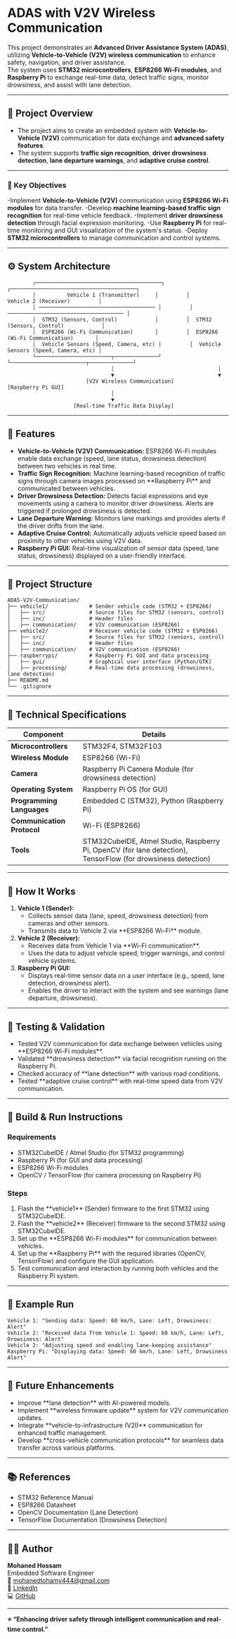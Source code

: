 <h1> ADAS with V2V Wireless Communication </h1>

  This project demonstrates an **Advanced Driver Assistance System (ADAS)**, utilizing **Vehicle-to-Vehicle (V2V) wireless communication** to enhance safety, navigation, and driver assistance.  
  The system uses **STM32 microcontrollers**, **ESP8266 Wi-Fi modules**, and **Raspberry Pi** to exchange real-time data, detect traffic signs, monitor drowsiness, and assist with lane detection.


<hr />

<h2>📌 Project Overview</h2>

  - The project aims to create an embedded system with **Vehicle-to-Vehicle (V2V)** communication for data exchange and **advanced safety features**.  
  - The system supports **traffic sign recognition**, **driver drowsiness detection**, **lane departure warnings**, and **adaptive cruise control**.
<hr />

<h3>📌 Key Objectives</h3>

 -Implement **Vehicle-to-Vehicle (V2V)** communication using **ESP8266 Wi-Fi modules** for data transfer.
 -Develop **machine learning-based traffic sign recognition** for real-time vehicle feedback.
 -Implement **driver drowsiness detection** through facial expression monitoring.
 -Use **Raspberry Pi** for real-time monitoring and GUI visualization of the system's status.
 -Deploy **STM32 microcontrollers** to manage communication and control systems.


<hr />

<h2>⚙️ System Architecture</h2>
<pre><code>        ┌────────────────────────────────────────┐         ┌────────────────────────────────────────┐
        │          Vehicle 1 (Transmitter)     │         │          Vehicle 2 (Receiver)         │
        │ ───────────────────────────────────── │         │ ───────────────────────────────────── │
        │  STM32 (Sensors, Control)            │         │  STM32 (Sensors, Control)            │
        │  ESP8266 (Wi-Fi Communication)       │         │  ESP8266 (Wi-Fi Communication)       │
        │  Vehicle Sensors (Speed, Camera, etc) │         │  Vehicle Sensors (Speed, Camera, etc) │
        └────────────────────────┬──────────────┘         └────────────────────────┬──────────────┘
                                 │                                 │
                                 ▼                                 ▼
                         [V2V Wireless Communication]           [Raspberry Pi GUI]
                                 │
                                 ▼
                     [Real-time Traffic Data Display]
</code></pre>

<hr />

<h2>🧩 Features</h2>
<ul>
  <li><strong>Vehicle-to-Vehicle (V2V) Communication:</strong> ESP8266 Wi-Fi modules enable data exchange (speed, lane status, drowsiness detection) between two vehicles in real time.</li>
  <li><strong>Traffic Sign Recognition:</strong> Machine learning-based recognition of traffic signs through camera images processed on **Raspberry Pi** and communicated between vehicles.</li>
  <li><strong>Driver Drowsiness Detection:</strong> Detects facial expressions and eye movements using a camera to monitor driver drowsiness. Alerts are triggered if prolonged drowsiness is detected.</li>
  <li><strong>Lane Departure Warning:</strong> Monitors lane markings and provides alerts if the driver drifts from the lane.</li>
  <li><strong>Adaptive Cruise Control:</strong> Automatically adjusts vehicle speed based on proximity to other vehicles using V2V data.</li>
  <li><strong>Raspberry Pi GUI:</strong> Real-time visualization of sensor data (speed, lane status, drowsiness) displayed on a user-friendly interface.</li>
</ul>

<hr />

<h2>🧱 Project Structure</h2>
<pre><code>ADAS-V2V-Communication/
├── vehicle1/             # Sender vehicle code (STM32 + ESP8266)
│   ├── src/              # Source files for STM32 (sensors, control)
│   ├── inc/              # Header files
│   ├── communication/    # V2V communication (ESP8266)
├── vehicle2/             # Receiver vehicle code (STM32 + ESP8266)
│   ├── src/              # Source files for STM32 (sensors, control)
│   ├── inc/              # Header files
│   ├── communication/    # V2V communication (ESP8266)
├── raspberrypi/          # Raspberry Pi GUI and data processing
│   ├── gui/              # Graphical user interface (Python/GTK)
│   ├── processing/       # Real-time data processing (drowsiness, lane detection)
├── README.md
└── .gitignore
</code></pre>

<hr />

<h2>🔧 Technical Specifications</h2>
<table>
  <thead>
    <tr><th>Component</th><th>Details</th></tr>
  </thead>
  <tbody>
    <tr><td><strong>Microcontrollers</strong></td><td>STM32F4, STM32F103</td></tr>
    <tr><td><strong>Wireless Module</strong></td><td>ESP8266 (Wi-Fi)</td></tr>
    <tr><td><strong>Camera</strong></td><td>Raspberry Pi Camera Module (for drowsiness detection)</td></tr>
    <tr><td><strong>Operating System</strong></td><td>Raspberry Pi OS (for GUI)</td></tr>
    <tr><td><strong>Programming Languages</strong></td><td>Embedded C (STM32), Python (Raspberry Pi)</td></tr>
    <tr><td><strong>Communication Protocol</strong></td><td>Wi-Fi (ESP8266)</td></tr>
    <tr><td><strong>Tools</strong></td><td>STM32CubeIDE, Atmel Studio, Raspberry Pi, OpenCV (for lane detection), TensorFlow (for drowsiness detection)</td></tr>
  </tbody>
</table>

<hr />

<h2>🧠 How It Works</h2>
<ol>
  <li><strong>Vehicle 1 (Sender):</strong>
    <ul>
      <li>Collects sensor data (lane, speed, drowsiness detection) from cameras and other sensors.</li>
      <li>Transmits data to Vehicle 2 via **ESP8266 Wi-Fi** module.</li>
    </ul>
  </li>
  <li><strong>Vehicle 2 (Receiver):</strong>
    <ul>
      <li>Receives data from Vehicle 1 via **Wi-Fi communication**.</li>
      <li>Uses the data to adjust vehicle speed, trigger warnings, and control vehicle systems.</li>
    </ul>
  </li>
  <li><strong>Raspberry Pi GUI:</strong>
    <ul>
      <li>Displays real-time sensor data on a user interface (e.g., speed, lane detection, drowsiness alert).</li>
      <li>Enables the driver to interact with the system and see warnings (lane departure, drowsiness).</li>
    </ul>
  </li>
</ol>

<hr />

<h2>🧪 Testing &amp; Validation</h2>
<ul>
  <li>Tested V2V communication for data exchange between vehicles using **ESP8266 Wi-Fi modules**.</li>
  <li>Validated **drowsiness detection** via facial recognition running on the Raspberry Pi.</li>
  <li>Checked accuracy of **lane detection** with various road conditions.</li>
  <li>Tested **adaptive cruise control** with real-time speed data from V2V communication.</li>
</ul>

<hr />

<h2>🧰 Build &amp; Run Instructions</h2>

<h3>Requirements</h3>
<ul>
  <li>STM32CubeIDE / Atmel Studio (for STM32 programming)</li>
  <li>Raspberry Pi (for GUI and data processing)</li>
  <li>ESP8266 Wi-Fi modules</li>
  <li>OpenCV / TensorFlow (for camera processing on Raspberry Pi)</li>
</ul>

<h3>Steps</h3>
<ol>
  <li>Flash the **vehicle1** (Sender) firmware to the first STM32 using STM32CubeIDE.</li>
  <li>Flash the **vehicle2** (Receiver) firmware to the second STM32 using STM32CubeIDE.</li>
  <li>Set up the **ESP8266 Wi-Fi modules** for communication between vehicles.</li>
  <li>Set up the **Raspberry Pi** with the required libraries (OpenCV, TensorFlow) and configure the GUI application.</li>
  <li>Test communication and interaction by running both vehicles and the Raspberry Pi system.</li>
</ol>

<hr />

<h2>📁 Example Run</h2>
<pre><code>Vehicle 1: "Sending data: Speed: 60 km/h, Lane: Left, Drowsiness: Alert"
Vehicle 2: "Received data from Vehicle 1: Speed: 60 km/h, Lane: Left, Drowsiness: Alert"
Vehicle 2: "Adjusting speed and enabling lane-keeping assistance"
Raspberry Pi: "Displaying data: Speed: 60 km/h, Lane: Left, Drowsiness Alert"
</code></pre>

<hr />

<h2>🚀 Future Enhancements</h2>
<ul>
  <li>Improve **lane detection** with AI-powered models.</li>
  <li>Implement **wireless firmware update** system for V2V communication updates.</li>
  <li>Integrate **vehicle-to-infrastructure (V2I)** communication for enhanced traffic management.</li>
  <li>Develop **cross-vehicle communication protocols** for seamless data transfer across various platforms.</li>
</ul>

<hr />

<h2>📚 References</h2>
<ul>
  <li>STM32 Reference Manual</li>
  <li>ESP8266 Datasheet</li>
  <li>OpenCV Documentation (Lane Detection)</li>
  <li>TensorFlow Documentation (Drowsiness Detection)</li>
</ul>

<hr />

<h2>👨‍💻 Author</h2>
<p>
  <strong>Mohaned Hossam</strong><br />
  Embedded Software Engineer<br />
  📧 <a href="mailto:mohanedtohamy444@gmail.com">mohanedtohamy444@gmail.com</a><br />
  🔗 <a href="https://www.linkedin.com/in/mohaned-hossam-8593041b3">LinkedIn</a><br />
  💻 <a href="https://github.com/MOHANED01">GitHub</a>
</p>

<hr />

<p><strong>⭐ “Enhancing driver safety through intelligent communication and real-time control.”</strong></p>
